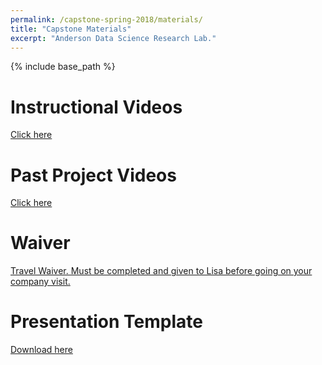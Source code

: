 ```yaml
---
permalink: /capstone-spring-2018/materials/
title: "Capstone Materials"
excerpt: "Anderson Data Science Research Lab."
---
```


{% include base_path %}

# Instructional Videos
<a href="https://drive.google.com/drive/folders/0B3RPe0LZuiWCQzdfYlF3aF9wY2c">Click here</a>

# Past Project Videos
<a href="https://www.youtube.com/user/csatcofc/videos">Click here</a>

# Waiver
<a href="/capstone_spring_2018/student-release-domestic-travel 2017.pdf">Travel Waiver. Must be completed and given to Lisa before going on your company visit.</a>

# Presentation Template
<a href="/capstone_spring_2018/Presentation-StartingTemplate.pptx">Download here</a>
